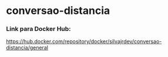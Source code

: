 # conversao-distancia

### Link para Docker Hub:
https://hub.docker.com/repository/docker/silvajrdev/conversao-distancia/general
